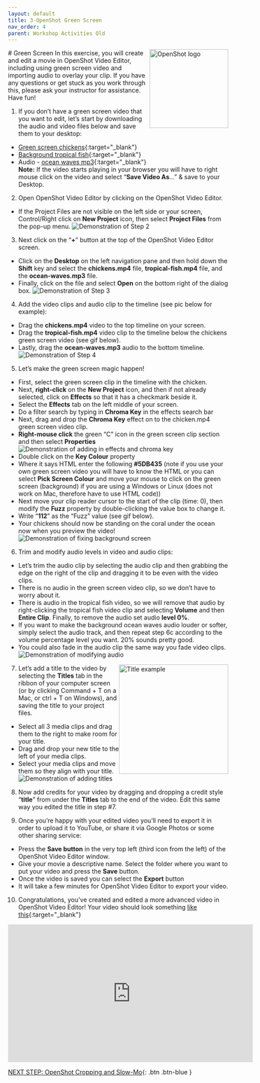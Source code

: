 ```yaml
---
layout: default
title: 3-OpenShot Green Screen
nav_order: 4
parent: Workshop Activities Old
---
```

<img src="images/openshot-green-01.png" style="float:right;width:180px;height:180px;" alt="OpenShot logo"> 
# Green Screen
In this exercise, you will create and edit a movie in OpenShot Video Editor, including using green screen video and importing audio to overlay your clip. If you have any questions or get stuck as you work through this, please ask your instructor for assistance.  Have fun!

1. If you don’t have a green screen video that you want to edit, let’s start by downloading the audio and video files below and save them to your desktop: 
- [Green screen chickens](https://bit.ly/34yuUHH){:target="_blank"}
- [Background tropical fish](https://bit.ly/2SvcQey){:target="_blank"}
- Audio - [ocean waves mp3](https://bit.ly/3upBsCA){:target="_blank"}<br>
**Note:** If the video starts playing in your browser you will have to right mouse click on the video and select “**Save Video As**…” & save to your Desktop.

2. Open OpenShot Video Editor by clicking on the OpenShot Video Editor.
- If the Project Files are not visible on the left side or your screen, Control/Right click on **New Project** icon, then select **Project Files** from the pop-up menu. 
![Demonstration of Step 2](images/openshot-green-02.gif)
3. Next click on the “**+**” button at the top of the OpenShot Video Editor screen. 
- Click on the **Desktop** on the left navigation pane and then hold down the **Shift** key and select the **chickens.mp4** file, **tropical-fish.mp4** file, and the **ocean-waves.mp3** file. 
- Finally, click on the file and select **Open** on the bottom right of the dialog box.
![Demonstration of Step 3](images/openshot-green-03.gif)
4. Add the video clips and audio clip to the timeline (see pic below for example):
- Drag the **chickens.mp4** video to the top timeline on your screen.
- Drag the **tropical-fish.mp4** video clip to the timeline below the chickens green screen video (see gif below).
- Lastly, drag the **ocean-waves.mp3** audio to the bottom timeline.
![Demonstration of Step 4](images/openshot-green-04.gif)
5. Let’s make the green screen magic happen!
- First, select the green screen clip in the timeline with the chicken.
- Next, **right-click** on the **New Project** icon, and then if not already selected, click on **Effects** so that it has a checkmark beside it.
- Select the **Effects** tab on the left middle of your screen.
- Do a filter search by typing in **Chroma Key** in the effects search bar
- Next, drag and drop the **Chroma Key** effect on to the chicken.mp4 green screen video clip.
- **Right-mouse click** the green “C” icon in the green screen clip section and then select **Properties**
![Demonstration of adding in effects and chroma key](images/openshot-green-05.gif)
- Double click on the **Key Colour** property
- Where it says HTML enter the following **#5DB435** (note if you use your own green screen video you will have to know the HTML or you can select **Pick Screen Colour** and move your mouse to click on the green screen (background) if you are using a Windows or Linux (does not work on Mac, therefore have to use HTML code))
- Next move your clip reader cursor to the start of the clip (time: 0), then modify the **Fuzz** property by double-clicking the value box to change it. 
- Write “**112**” as the “Fuzz” value (see gif below). 
- Your chickens should now be standing on the coral under the ocean now when you preview the video!
![Demonstration of fixing background screen](images/openshot-green-06.gif)
6. Trim and modify audio levels in video and audio clips:
- Let’s trim the audio clip by selecting the audio clip and then grabbing the edge on the right of the clip and dragging it to be even with the video clips.
- There is no audio in the green screen video clip, so we don’t have to worry about it.
- There is audio in the tropical fish video, so we will remove that audio by right-clicking the tropical fish video clip and selecting **Volume** and then **Entire Clip**. Finally, to remove the audio set audio **level 0%**. 
- If you want to make the background ocean waves audio louder or softer, simply select the audio track, and then repeat step 6c according to the volume percentage level you want. 20% sounds pretty good.
- You could also fade in the audio clip the same way you fade video clips.
![Demonstration of modifying audio](images/openshot-green-07.gif)
7. <img src="images/openshot-green-08.png" style="float:right;width:250px;" alt="Title example"> Let’s add a title to the video by selecting the **Titles** tab in the ribbon of your computer screen (or by clicking Command + T on a Mac, or ctrl + T on Windows), and saving the title to your project files.
- Select all 3 media clips and drag them to the right to make room for your title.
- Drag and drop your new title to the left of your media clips. 
- Select your media clips and move them so they align with your title.
![Demonstration of adding titles](images/openshot-green-09.gif)
8. Now add credits for your video by dragging and dropping a credit style “**title**” from under the **Titles** tab to the end of the video. Edit this same way you edited the title in step #7.

9. Once you’re happy with your edited video you’ll need to export it in order to upload it to YouTube, or share it via Google Photos or some other sharing service:
- Press the **Save button** in the very top left (third icon from the left) of the OpenShot Video Editor window.  
- Give your movie a descriptive name. Select the folder where you want to put your video and press the **Save** button.
- Once the video is saved you can select the **Export** button
- It will take a few minutes for OpenShot Video Editor to export your video.

10. Congratulations, you’ve created and edited a more advanced video in OpenShot Video Editor! Your video should look something [like this](https://goo.gl/yBjs7k){:target="_blank"}
<iframe width="560" height="315" src="https://www.youtube.com/embed/AmOVm-GxP1I" title="YouTube video player" frameborder="0" allow="accelerometer; autoplay; clipboard-write; encrypted-media; gyroscope; picture-in-picture" allowfullscreen></iframe>

[NEXT STEP: OpenShot Cropping and Slow-Mo](openshot-cropping-slo-mo.html){: .btn .btn-blue }
